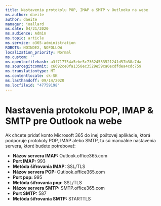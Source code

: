 ```yaml
---
title: Nastavenia protokolu POP, IMAP a SMTP v Outlooku na webe
ms.author: daeite
author: daeite
manager: joallard
ms.date: 04/21/2020
ms.audience: Admin
ms.topic: article
ms.service: o365-administration
ROBOTS: NOINDEX, NOFOLLOW
localization_priority: Normal
ms.custom: ''
ms.openlocfilehash: a3f717754a5ebe5c73624553521241d57b38a7da
ms.sourcegitcommit: c6692ce0fa1358ec3529e59ca0ecdfdea4cdc759
ms.translationtype: MT
ms.contentlocale: sk-SK
ms.lasthandoff: 09/14/2020
ms.locfileid: "47759198"
---
```

# <a name="pop-imap--smtp-settings-for-outlook-on-the-web"></a>Nastavenia protokolu POP, IMAP & SMTP pre Outlook na webe

Ak chcete pridať konto Microsoft 365 do inej poštovej aplikácie, ktorá podporuje protokoly POP, IMAP alebo SMTP, tu sú manuálne nastavenia servera, ktoré budete potrebovať:
  
- **Názov servera IMAP:** Outlook.office365.com
- **Port IMAP:** 993
- **Metóda šifrovania IMAP:** SSL/TLS
- **Názov servera POP:** Outlook.office365.com  
- **Port pop:** 995  
- **Metóda šifrovania pop:** SSL/TLS  
- **Názov servera SMTP:** SMTP.office365.com
- **Port SMTP:** 587
- **Metóda šifrovania SMTP:** STARTTLS
